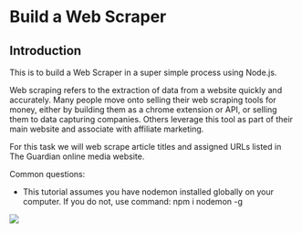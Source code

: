 # Build a Web Scraper

## Introduction
This is to build a Web Scraper in a super simple process using Node.js.

Web scraping refers to the extraction of data from a website quickly and accurately. Many people move onto selling their web scraping tools for money, either by building them as a chrome extension or API, or selling them to data capturing companies. Others leverage this tool as part of their main website and associate with affiliate marketing.

For this task we will web scrape article titles and assigned URLs listed in The Guardian online media website.

Common questions:
- This tutorial assumes you have nodemon installed globally on your computer. If you do not, use command: npm i nodemon -g

![](images/filename$20Scraped_Items.jpg)